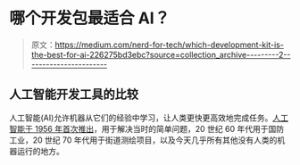 # 哪个开发包最适合 AI？

> 原文：<https://medium.com/nerd-for-tech/which-development-kit-is-the-best-for-ai-226275bd3ebc?source=collection_archive---------2----------------------->

## 人工智能开发工具的比较

人工智能(AI)允许机器从它们的经验中学习，让人类更快更高效地完成任务。[人工智能于 1956 年首次推出](https://www.sas.com/tr_tr/insights/analytics/yapay-zeka-nedir.html)，用于解决当时的简单问题，20 世纪 60 年代用于国防工业，20 世纪 70 年代用于街道测绘项目，以及今天几乎所有其他没有人类的机器运行的地方。